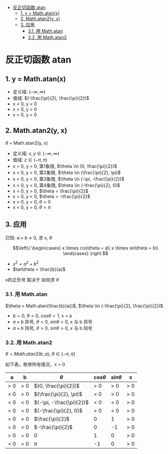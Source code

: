 - [反正切函数 atan](#反正切函数-atan)
  - [1. y = Math.atan(x)](#1-y--mathatanx)
  - [2. Math.atan2(y, x)](#2-mathatan2y-x)
  - [3. 应用](#3-应用)
    - [3.1. 用 Math.atan](#31-用-mathatan)
    - [3.2. 用 Math.atan2](#32-用-mathatan2)

# 反正切函数 atan

## 1. y = Math.atan(x)

+ 定义域: $(-\infty, \infty)$
+ 值域: $(-\frac{\pi}{2}, \frac{\pi}{2})$
+ x < 0, y < 0
+ x > 0, y > 0
+ x = 0, y = 0

## 2. Math.atan2(y, x)

$\theta$ = Math.atan2(y, x)

+ 定义域: $x, y \in (-\infty, \infty)$
+ 值域: $z \in (-\pi, \pi)$
+ x > 0, y > 0, 第1象限, $\theta \in (0, \frac{\pi}{2})$
+ x < 0, y > 0, 第2象限, $\theta \in (\frac{\pi}{2}, \pi)$
+ x < 0, y < 0, 第3象限, $\theta \in (-\pi, -\frac{\pi}{2})$
+ x > 0, y < 0, 第4象限, $\theta \in (-\frac{\pi}{2}, 0)$
+ x = 0, y > 0, $\theta = \frac{\pi}{2}$
+ x = 0, y < 0, $\theta = -\frac{\pi}{2}$
+ x > 0, y = 0, $\theta = 0$
+ x < 0, y = 0, $\theta = \pi$

## 3. 应用

已知: $a \times b \ne 0$, 求 x, $\theta$

$$\left\{
    \begin{cases}
        x \times cos\theta = a\\ 
        x \times sin\theta = b\\ 
    \end{cases}
\right.$$

+ $x^2=a^2+b^2$
+ $tan\theta = \frac{b}{a}$

x的正负号 取决于 如何求 $\theta$

### 3.1. 用 Math.atan

$\theta = Math.atan(\frac{b}{a})$, $\theta \in  (-\frac{\pi}{2}, \frac{\pi}{2})$

+ $b = 0$, $\theta = 0$, $cos\theta = 1$, x = a
+ $a \times b$ 异号, $\theta \lt 0$, $sin\theta \lt 0$, x 与 b 异号
+ $a \times b$ 同号, $\theta \gt 0$, $sin\theta \gt 0$, x 与 b 同号

### 3.2. 用 Math.atan2

$\theta = Math.atan2(b, a)$, $\theta \in  (-\pi, \pi]$

如下表，枚举所有情况，x > 0

|a|b|$\theta$|$cos\theta$|$sin\theta$|x|
|--|--|--|--|--|--|
|> 0|> 0|$(0, \frac{\pi}{2})$|> 0|> 0|> 0|
|< 0|> 0|$(\frac{\pi}{2}, \pi)$|< 0|> 0|> 0|
|< 0|< 0|$(-\pi, -\frac{\pi}{2})$|< 0|< 0|> 0|
|> 0|< 0|$(-\frac{\pi}{2}, 0)$|> 0|< 0|> 0|
|= 0|> 0|$\frac{\pi}{2}$|0|1|> 0|
|= 0|< 0|$-\frac{\pi}{2}$|0|-1|> 0|
|> 0|= 0|0|1|0|> 0|
|< 0|= 0|$\pi$|-1|0|> 0|
